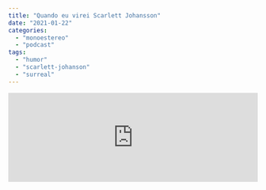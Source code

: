 ```yaml
---
title: "Quando eu virei Scarlett Johansson"
date: "2021-01-22"
categories: 
  - "monoestereo"
  - "podcast"
tags: 
  - "humor"
  - "scarlett-johanson"
  - "surreal"
---
```


<iframe src="https://anchor.fm/monoestereo/embed/episodes/Quando-eu-virei-Scarlett-Johansson-ei7nfa" height="180px" width="100%" frameborder="0" scrolling="no" style="width:100%; height:180px;"></iframe>
